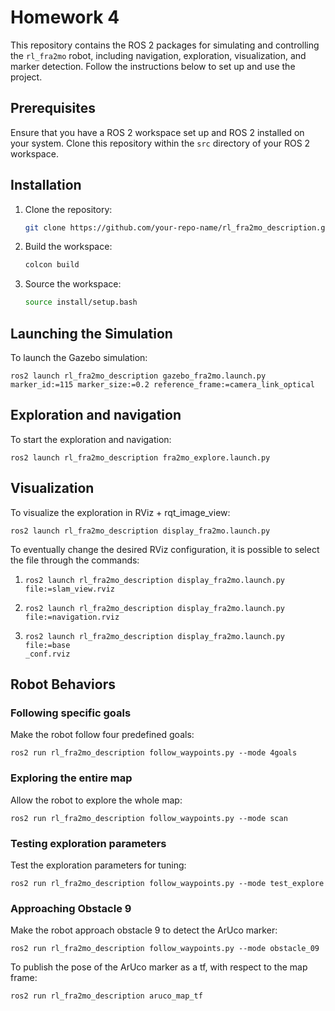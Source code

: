 # Homework 4

This repository contains the ROS 2 packages for simulating and controlling the `rl_fra2mo` robot, including navigation, exploration, visualization, and marker detection. Follow the instructions below to set up and use the project.

## Prerequisites
Ensure that you have a ROS 2 workspace set up and ROS 2 installed on your system. Clone this repository within the `src` directory of your ROS 2 workspace.

## Installation

1. Clone the repository:
   ```bash
   git clone https://github.com/your-repo-name/rl_fra2mo_description.git

2. Build the workspace:
    ``` bash
    colcon build 

3. Source the workspace:
    ```bash
    source install/setup.bash

## Launching the Simulation

To launch the Gazebo simulation:

```
ros2 launch rl_fra2mo_description gazebo_fra2mo.launch.py marker_id:=115 marker_size:=0.2 reference_frame:=camera_link_optical
```

## Exploration and navigation

To start the exploration and navigation:

```
ros2 launch rl_fra2mo_description fra2mo_explore.launch.py
```

## Visualization 

To visualize the exploration in RViz + rqt_image_view:

```
ros2 launch rl_fra2mo_description display_fra2mo.launch.py 
```

To eventually change the desired RViz configuration, it is possible to select the file through the commands:

1. 
    ```
    ros2 launch rl_fra2mo_description display_fra2mo.launch.py file:=slam_view.rviz
    ```
2.  
    ```
    ros2 launch rl_fra2mo_description display_fra2mo.launch.py file:=navigation.rviz
    ```
3. 
    ```
    ros2 launch rl_fra2mo_description display_fra2mo.launch.py file:=base
    _conf.rviz
    ```

## Robot Behaviors

### Following specific goals

Make the robot follow four predefined goals:
```
ros2 run rl_fra2mo_description follow_waypoints.py --mode 4goals
```

### Exploring the entire map

Allow the robot to explore the whole map:

```
ros2 run rl_fra2mo_description follow_waypoints.py --mode scan
```

### Testing exploration parameters

Test the exploration parameters for tuning:
```
ros2 run rl_fra2mo_description follow_waypoints.py --mode test_explore
```

### Approaching Obstacle 9

Make the robot approach obstacle 9 to detect the ArUco marker:

```
ros2 run rl_fra2mo_description follow_waypoints.py --mode obstacle_09
```

To publish the pose of the ArUco marker as a tf, with respect to the map frame:
```
ros2 run rl_fra2mo_description aruco_map_tf
```
